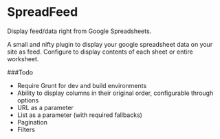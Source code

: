 # SpreadFeed

Display feed/data right from Google Spreadsheets.

A small and nifty plugin to display your google spreadsheet data on your site as feed. Configure to display contents of each sheet or entire worksheet.

###Todo

- Require Grunt for dev and build environments
- Ability to display columns in their original order, configurable through options
- URL as a parameter
- List as a parameter (with required fallbacks)
- Pagination
- Filters
